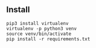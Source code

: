 ## Install

```
pip3 install virtualenv
virtualenv -p python3 venv
source venv/bin/activate
pip install -r requirements.txt
```

